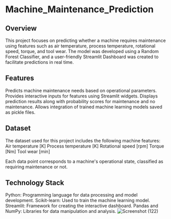 # Machine_Maintenance_Prediction
## **Overview**
This project focuses on predicting whether a machine requires maintenance using features such as air temperature, process temperature, rotational speed, torque, and tool wear. The model was developed using a Random Forest Classifier, and a user-friendly Streamlit Dashboard was created to facilitate predictions in real time.

## **Features**
Predicts machine maintenance needs based on operational parameters.
Provides interactive inputs for features using Streamlit widgets.
Displays prediction results along with probability scores for maintenance and no maintenance.
Allows integration of trained machine learning models saved as pickle files.

## **Dataset**
The dataset used for this project includes the following machine features:
Air temperature [K]
Process temperature [K]
Rotational speed [rpm]
Torque [Nm]
Tool wear [min]

Each data point corresponds to a machine's operational state, classified as requiring maintenance or not.

## **Technology Stack**
Python: Programming language for data processing and model development.
Scikit-learn: Used to train the machine learning model.
Streamlit: Framework for creating the interactive dashboard.
Pandas and NumPy: Libraries for data manipulation and analysis.
![Screenshot (122)](https://github.com/user-attachments/assets/ce6c84ac-681f-4ca4-9a74-397f8a5c333e)
